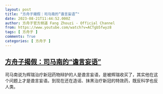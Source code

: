```yaml
---
layout: post
title: "方舟子揭假：司马南的“谵言妄语”"
date: 2023-08-21T11:44:52.000Z
author: 方舟子官方频道 Fang Zhouzi - Official Channel
from: https://www.youtube.com/watch?v=ACTgb5fwyz8
tags: [ 方舟子 ]
comments: True
categories: [ 方舟子 ]
---
```

<!--1692618292000-->
[方舟子揭假：司马南的“谵言妄语”](https://www.youtube.com/watch?v=ACTgb5fwyz8)
------

<div>
司马南说为辉瑞治疗新冠药物辩护的人是谵言妄语，是被辉瑞收买了，其实他在这个问题上才是谵言妄语。到现在还在造谣、抹黑治疗新冠的特效药，既反科学也反人类。
</div>
